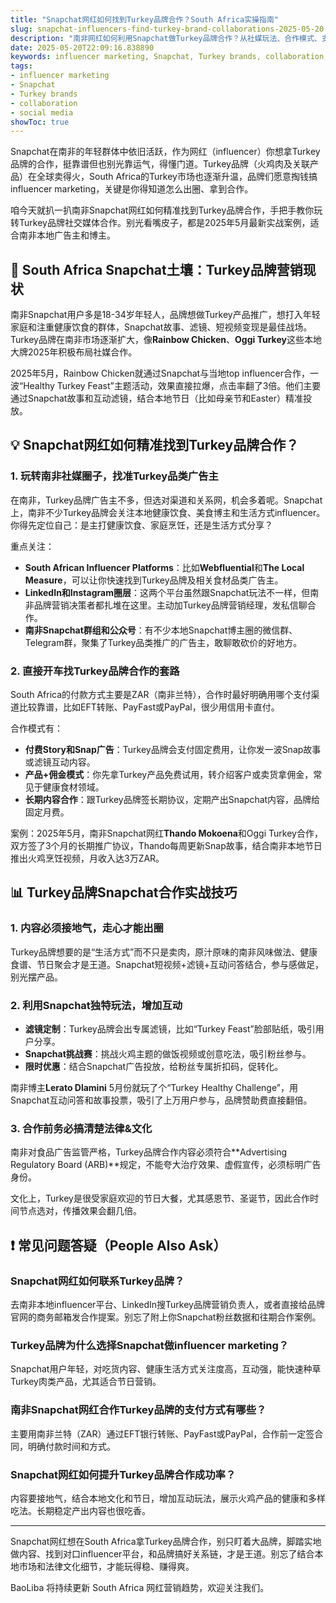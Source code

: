 ```yaml
---
title: "Snapchat网红如何找到Turkey品牌合作？South Africa实操指南"
slug: snapchat-influencers-find-turkey-brand-collaborations-2025-05-20
description: "南非网红如何利用Snapchat做Turkey品牌合作？从社媒玩法、合作模式、支付方式到法律文化，一篇搞定实战干货。"
date: 2025-05-20T22:09:16.838890
keywords: influencer marketing, Snapchat, Turkey brands, collaboration, social media
tags:
- influencer marketing
- Snapchat
- Turkey brands
- collaboration
- social media
showToc: true
---
```


Snapchat在南非的年轻群体中依旧活跃，作为网红（influencer）你想拿Turkey品牌的合作，挺靠谱但也别光靠运气，得懂门道。Turkey品牌（火鸡肉及关联产品）在全球卖得火，South Africa的Turkey市场也逐渐升温，品牌们愿意掏钱搞influencer marketing，关键是你得知道怎么出圈、拿到合作。

咱今天就扒一扒南非Snapchat网红如何精准找到Turkey品牌合作，手把手教你玩转Turkey品牌社交媒体合作。别光看嘴皮子，都是2025年5月最新实战案例，适合南非本地广告主和博主。

## 📢 South Africa Snapchat土壤：Turkey品牌营销现状

南非Snapchat用户多是18-34岁年轻人，品牌想做Turkey产品推广，想打入年轻家庭和注重健康饮食的群体，Snapchat故事、滤镜、短视频变现是最佳战场。Turkey品牌在南非市场逐渐扩大，像**Rainbow Chicken**、**Oggi Turkey**这些本地大牌2025年积极布局社媒合作。

2025年5月，Rainbow Chicken就通过Snapchat与当地top influencer合作，一波“Healthy Turkey Feast”主题活动，效果直接拉爆，点击率翻了3倍。他们主要通过Snapchat故事和互动滤镜，结合本地节日（比如母亲节和Easter）精准投放。

## 💡 Snapchat网红如何精准找到Turkey品牌合作？

### 1. 玩转南非社媒圈子，找准Turkey品类广告主

在南非，Turkey品牌广告主不多，但选对渠道和关系网，机会多着呢。Snapchat上，南非不少Turkey品牌会关注本地健康饮食、美食博主和生活方式influencer。你得先定位自己：是主打健康饮食、家庭烹饪，还是生活方式分享？

重点关注：

- **South African Influencer Platforms**：比如**Webfluential**和**The Local Measure**，可以让你快速找到Turkey品牌及相关食材品类广告主。
- **LinkedIn和Instagram圈层**：这两个平台虽然跟Snapchat玩法不一样，但南非品牌营销决策者都扎堆在这里。主动加Turkey品牌营销经理，发私信聊合作。
- **南非Snapchat群组和公众号**：有不少本地Snapchat博主圈的微信群、Telegram群，聚集了Turkey品类推广的广告主，敢聊敢砍价的好地方。

### 2. 直接开车找Turkey品牌合作的套路

South Africa的付款方式主要是ZAR（南非兰特），合作时最好明确用哪个支付渠道比较靠谱，比如EFT转账、PayFast或PayPal，很少用信用卡直付。

合作模式有：

- **付费Story和Snap广告**：Turkey品牌会支付固定费用，让你发一波Snap故事或滤镜互动内容。
- **产品+佣金模式**：你先拿Turkey产品免费试用，转介绍客户或卖货拿佣金，常见于健康食材领域。
- **长期内容合作**：跟Turkey品牌签长期协议，定期产出Snapchat内容，品牌给固定月费。

案例：2025年5月，南非Snapchat网红**Thando Mokoena**和Oggi Turkey合作，双方签了3个月的长期推广协议，Thando每周更新Snap故事，结合南非本地节日推出火鸡烹饪视频，月收入达3万ZAR。

## 📊 Turkey品牌Snapchat合作实战技巧

### 1. 内容必须接地气，走心才能出圈

Turkey品牌想要的是“生活方式”而不只是卖肉，原汁原味的南非风味做法、健康食谱、节日聚会才是王道。Snapchat短视频+滤镜+互动问答结合，参与感做足，别光摆产品。

### 2. 利用Snapchat独特玩法，增加互动

- **滤镜定制**：Turkey品牌会出专属滤镜，比如“Turkey Feast”脸部贴纸，吸引用户分享。
- **Snapchat挑战赛**：挑战火鸡主题的做饭视频或创意吃法，吸引粉丝参与。
- **限时优惠**：结合Snapchat广告投放，给粉丝专属折扣码，促转化。

南非博主**Lerato Dlamini** 5月份就玩了个“Turkey Healthy Challenge”，用Snapchat互动问答和故事投票，吸引了上万用户参与，品牌赞助费直接翻倍。

### 3. 合作前务必搞清楚法律&文化

南非对食品广告监管严格，Turkey品牌合作内容必须符合**Advertising Regulatory Board (ARB)**规定，不能夸大治疗效果、虚假宣传，必须标明广告身份。

文化上，Turkey是很受家庭欢迎的节日大餐，尤其感恩节、圣诞节，因此合作时间节点选对，传播效果会翻几倍。

## ❗ 常见问题答疑（People Also Ask）

### Snapchat网红如何联系Turkey品牌？

去南非本地influencer平台、LinkedIn搜Turkey品牌营销负责人，或者直接给品牌官网的商务邮箱发合作提案。别忘了附上你Snapchat粉丝数据和往期合作案例。

### Turkey品牌为什么选择Snapchat做influencer marketing？

Snapchat用户年轻，对吃货内容、健康生活方式关注度高，互动强，能快速种草Turkey肉类产品，尤其适合节日营销。

### 南非Snapchat网红合作Turkey品牌的支付方式有哪些？

主要用南非兰特（ZAR）通过EFT银行转账、PayFast或PayPal，合作前一定签合同，明确付款时间和方式。

### Snapchat网红如何提升Turkey品牌合作成功率？

内容要接地气，结合本地文化和节日，增加互动玩法，展示火鸡产品的健康和多样吃法。长期稳定产出内容也很吃香。

---

Snapchat网红想在South Africa拿Turkey品牌合作，别只盯着大品牌，脚踏实地做内容、找到对口influencer平台，和品牌搞好关系链，才是王道。别忘了结合本地市场和法律文化细节，才能玩得稳、赚得爽。

BaoLiba 将持续更新 South Africa 网红营销趋势，欢迎关注我们。